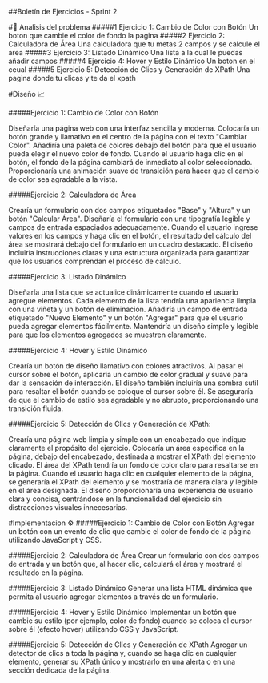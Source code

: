 ##Boletín de Ejercicios - Sprint 2

#🔎 Analisis del problema
#####1 Ejercicio 1: Cambio de Color con Botón
Un boton que cambie el color de fondo la pagina
#####2 Ejercicio 2: Calculadora de Área
Una calculadora que tu metas 2 campos y se calcule el area
#####3 Ejercicio 3: Listado Dinámico
Una lista a la cual le puedas añadir campos 
#####4 Ejercicio 4: Hover y Estilo Dinámico
Un boton en el ceual 
#####5 Ejercicio 5: Detección de Clics y Generación de XPath
Una pagina donde tu clicas y te da el xpath


#Diseño 📈

#####Ejercicio 1: Cambio de Color con Botón

Diseñaría una página web con una interfaz sencilla y moderna.
Colocaría un botón grande y llamativo en el centro de la página con el texto "Cambiar Color".
Añadiría una paleta de colores debajo del botón para que el usuario pueda elegir el nuevo color de fondo.
Cuando el usuario haga clic en el botón, el fondo de la página cambiará de inmediato al color seleccionado.
Proporcionaría una animación suave de transición para 
hacer que el cambio de color sea agradable a la vista.

#####Ejercicio 2: Calculadora de Área

Crearía un formulario con dos campos etiquetados "Base" y "Altura" y un botón "Calcular Área".
Diseñaría el formulario con una tipografía legible y campos de entrada espaciados adecuadamente.
Cuando el usuario ingrese valores en los campos y haga clic en el botón, el resultado del cálculo del área se mostrará debajo del formulario en un cuadro destacado.
El diseño incluiría instrucciones claras y una estructura organizada para garantizar que los usuarios comprendan el proceso de cálculo.

#####Ejercicio 3: Listado Dinámico

Diseñaría una lista que se actualice dinámicamente cuando el usuario agregue elementos.
Cada elemento de la lista tendría una apariencia limpia con una viñeta y un botón de eliminación.
Añadiría un campo de entrada etiquetado "Nuevo Elemento" y un botón "Agregar" para que el usuario pueda agregar elementos fácilmente.
Mantendría un diseño simple y legible para que los elementos agregados se muestren claramente.

#####Ejercicio 4: Hover y Estilo Dinámico

Crearía un botón de diseño llamativo con colores atractivos.
Al pasar el cursor sobre el botón, aplicaría un cambio de color gradual y suave para dar la sensación de interacción.
El diseño también incluiría una sombra sutil para resaltar el botón cuando se coloque el cursor sobre él.
Se aseguraría de que el cambio de estilo sea agradable y no abrupto, proporcionando una transición fluida.

#####Ejercicio 5: Detección de Clics y Generación de XPath:

Crearía una página web limpia y simple con un encabezado que indique claramente el propósito del ejercicio.
Colocaría un área específica en la página, debajo del encabezado, destinada a mostrar el XPath del elemento clicado.
El área del XPath tendría un fondo de color claro para resaltarse en la página.
Cuando el usuario haga clic en cualquier elemento de la página, se generaría el XPath del elemento y se mostraría de manera clara y legible en el área designada.
El diseño proporcionaría una experiencia de usuario clara y concisa, centrándose en la funcionalidad del ejercicio sin distracciones visuales innecesarias. 

#Implementacion ⚙️
#####Ejercicio 1: Cambio de Color con Botón
Agregar un botón con un evento de clic que cambie el color de fondo de la página utilizando JavaScript y CSS.

#####Ejercicio 2: Calculadora de Área
Crear un formulario con dos campos de entrada y un botón que, al hacer clic, calculará el área y mostrará el resultado en la página.

#####Ejercicio 3: Listado Dinámico
Generar una lista HTML dinámica que permita al usuario agregar elementos a través de un formulario.

#####Ejercicio 4: Hover y Estilo Dinámico
Implementar un botón que cambie su estilo (por ejemplo, color de fondo) cuando se coloca el cursor sobre él (efecto hover) utilizando CSS y JavaScript.

#####Ejercicio 5: Detección de Clics y Generación de XPath
Agregar un detector de clics a toda la página y, cuando se haga clic en cualquier elemento, generar su XPath único y mostrarlo en una alerta o en una sección dedicada de la página.
